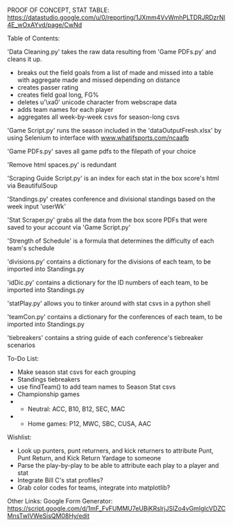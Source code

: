PROOF OF CONCEPT, STAT TABLE: https://datastudio.google.com/u/0/reporting/1JXmm4VvWmhPLTDRJRDzrNl4E_wOxAYvd/page/CwNd


Table of Contents: 

'Data Cleaning.py' takes the raw data resulting from 'Game PDFs.py' and cleans it up. 
- breaks out the field goals from a list of made and missed into a table with aggregate made and missed depending on distance
- creates passer rating
- creates field goal long, FG%
- deletes u'\xa0' unicode character from webscrape data
- adds team names for each player
- aggregates all week-by-week csvs for season-long csvs

'Game Script.py' runs the season included in the 'dataOutputFresh.xlsx' by using Selenium to interface with www.whatifsports.com/ncaafb

'Game PDFs.py' saves all game pdfs to the filepath of your choice

'Remove html spaces.py' is redundant

'Scraping Guide Script.py' is an index for each stat in the box score's html via BeautifulSoup

'Standings.py' creates conference and divisional standings based on the week input 'userWk'

'Stat Scraper.py' grabs all the data from the box score PDFs that were saved to your account via 'Game Script.py'

'Strength of Schedule' is a formula that determines the difficulty of each team's schedule

'divisions.py' contains a dictionary for the divisions of each team, to be imported into Standings.py

'idDic.py' contains a dictionary for the ID numbers of each team, to be imported into Standings.py

'statPlay.py' allows you to tinker around with stat csvs in a python shell

'teamCon.py' contains a dictionary for the conferences of each team, to be imported into Standings.py

'tiebreakers' contains a string guide of each conference's tiebreaker scenarios


To-Do List: 
- Make season stat csvs for each grouping
- Standings tiebreakers
- use findTeam() to add team names to Season Stat csvs
- Championship games
- - Neutral: ACC, B10, B12, SEC, MAC
- - Home games: P12, MWC, SBC, CUSA, AAC

Wishlist:

- Look up punters, punt returners, and kick returners to attribute Punt, Punt Return, and Kick Return Yardage to someone
- Parse the play-by-play to be able to attribute each play to a player and stat
- Integrate Bill C's stat profiles?
- Grab color codes for teams, integrate into matplotlib?

Other Links:
Google Form Generator: https://script.google.com/d/1mF_FvFUMMU7eUBjKRslrjJSlZo4vGmIglcVDZCMnsTwIVWeSisQM08Hy/edit

